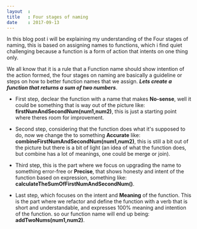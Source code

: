 ```yaml
---
layout  :
title   : Four stages of naming
date    : 2017-09-13
---
```



In this blog post i will be explaining my understanding of the Four stages of naming, this is based on assigning names to functions, which i find quiet challenging because a function is a form of action that intents on one thing only.


We all know that it is a rule that a Function name should show intention of the action formed, the four stages on naming are basically a guideline or steps on how to better function names that we assign. ***Lets create a function that returns a sum of two numbers***.
- First step, declear the function with a name that makes **No-sense**, well it could be something that is way out of the        picture like: **firstNumAndSecondNum(num1,num2)**, this is just a starting point where theres room for improvement.

- Second step, considering that the function does what it's supposed to do, now we change the to something **Accurate** like:    **combineFirstNumAndSecondNum(num1,num2)**, this is still a bit out of the picture but there is a bit of light (an idea of what    the function does, but combine has a lot of meanings, one could be merge or join).

- Third step, this is the part where we focus on upgrading the name to something error-free or **Precise**, that shows honesty   and intent of the function based on expression, something like: **calculateTheSumOfFirstNumAndSecondNum()**.

- Last step, which focuses on the intent and **Meaning** of the function. This is the part where we refactor and define the      function with a verb that is short and understandable, and expresses 100% meaning and intention of the function. so our function name will end up being: **addTwoNums(num1,num2)**.




